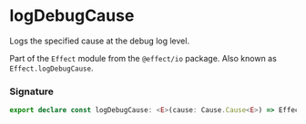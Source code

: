 # logDebugCause

Logs the specified cause at the debug log level.

Part of the `Effect` module from the `@effect/io` package. Also known as `Effect.logDebugCause`.

### Signature

```typescript
export declare const logDebugCause: <E>(cause: Cause.Cause<E>) => Effect<never, never, void>
```
